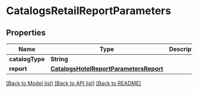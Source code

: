 # CatalogsRetailReportParameters

## Properties
Name | Type | Description | Notes
------------ | ------------- | ------------- | -------------
**catalogType** | **String** |  | 
**report** | [**CatalogsHotelReportParametersReport**](CatalogsHotelReportParametersReport.md) |  | 

[[Back to Model list]](../README.md#documentation-for-models) [[Back to API list]](../README.md#documentation-for-api-endpoints) [[Back to README]](../README.md)


